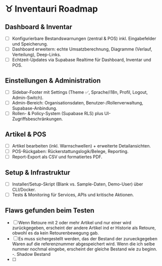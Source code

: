 # ♉ Inventauri Roadmap

## Dashboard & Inventar
- [ ] Konfigurierbare Bestandswarnungen (zentral & POS) inkl. Eingabefelder und Speicherung.
- [ ] Dashboard erweitern: echte Umsatzberechnung, Diagramme (Verlauf, Verteilung), Deep-Links.
- [ ] Echtzeit-Updates via Supabase Realtime für Dashboard, Inventar und POS.

## Einstellungen & Administration
- [ ] Sidebar-Footer mit Settings (Theme ✅, Sprache/i18n, Profil, Logout, Admin-Switch).
- [ ] Admin-Bereich: Organisationsdaten, Benutzer-/Rollenverwaltung, Supabase-Anbindung.
- [ ] Rollen- & Policy-System (Supabase RLS) plus UI-Zugriffsbeschränkungen.

## Artikel & POS
- [ ] Artikel bearbeiten (inkl. Warnschwellen) + erweiterte Detailansichten.
- [ ] POS-Rückgaben: Rückerstattungslogik/Belege, Reporting.
- [ ] Report-Export als CSV und formatiertes PDF.

## Setup & Infrastruktur
- [ ] Installer/Setup-Skript (Blank vs. Sample-Daten, Demo-User) über CLI/Docker.
- [ ] Tests & Monitoring für Services, APIs und kritische Aktionen.

## Flaws gefunden beim Testen
- [ ] Wenn Retoure mit 2 oder mehr Artikel und nur einer wird zurückgegeben, erscheint der andere Artikel ind er Historie als Retoure, obwohl es da kein Retourenbewegung gab.
- [ ] Es muss sichergestellt werden, das der Bestand der zurueckgegeben Waren auf die referenznummer abgespeichert wird. Wenn die ich selbe nummer nochmal eingebe, erscheint der gleiche Bestand wie zu beginn. -. Shadow Bestand
- [ ] 